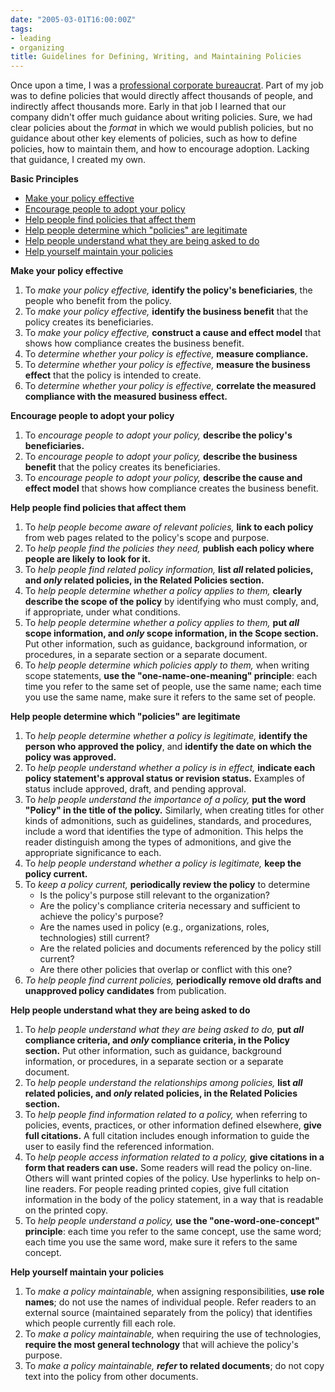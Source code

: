 ```yaml
---
date: "2005-03-01T16:00:00Z"
tags:
- leading
- organizing
title: Guidelines for Defining, Writing, and Maintaining Policies
---
```


<p>Once upon a time, I was a <a href="/2003/04/dale_emery_bureaucrat">professional corporate bureaucrat</a>.  Part of my job was to define policies that would directly affect thousands of people, and indirectly affect thousands more.  Early in that job I learned that our company didn't offer much guidance about writing policies.  Sure, we had clear policies about the <em>format</em> in which we would publish policies, but no guidance about other key elements of policies, such as how to define policies, how to maintain them, and how to encourage adoption.  Lacking that guidance, I created my own.</p>
<p>
<strong>Basic Principles</strong>
</p>
<ul>
<li>
<a href="#effective">Make your policy effective</a>
</li>
<li>
<a href="#encourage">Encourage people to adopt your policy</a>
</li>
<li>
<a href="#find">Help people find policies that affect them</a>
</li>
<li>
<a href="#legit">Help people determine which "policies" are legitimate</a>
</li>
<li>
<a href="#understand">Help people understand what they are being asked to do</a>
</li>
<li>
<a href="#maintain">Help yourself maintain your policies</a>
</li>
</ul>
<p>
<strong>
<a>Make your policy effective</a>
</strong>
</p>
<ol>
<li>To <em>make your policy effective,</em>
<strong>identify the policy's beneficiaries</strong>, the people who benefit from the policy.</li>
<li>To <em>make your policy effective,</em>
<strong>identify the business benefit</strong> that the policy creates its beneficiaries.</li>
<li>To <em>make your policy effective,</em>
<strong>construct a cause and effect model</strong> that shows how compliance creates the business benefit.</li>
<li>To <em>determine whether your policy is effective,</em>
<strong>measure compliance.</strong>
</li>
<li>To <em>determine whether your policy is effective,</em>
<strong>measure the business effect</strong> that the policy is intended to create.</li>
<li>To <em>determine whether your policy is effective,</em>
<strong>correlate the measured compliance with the measured business effect.</strong>
</li>
</ol>
<p>
<strong>
<a>Encourage people to adopt your policy</a>
</strong>
</p>
<ol>
<li>To <em>encourage people to adopt your policy,</em>
<strong>describe the policy's beneficiaries.</strong>
</li>
<li>To <em>encourage people to adopt your policy,</em>
<strong>describe the business benefit</strong> that the policy creates its beneficiaries.</li>
<li>To <em>encourage people to adopt your policy,</em>
<strong>describe the cause and effect model</strong> that shows how compliance creates the business benefit.</li>
</ol>
<p>
<strong>
<a>Help people find policies that affect them</a>
</strong>
</p>
<ol>
<li>To <em>help people become aware of relevant policies,</em>
<strong>link to each policy</strong> from web pages related to the policy's scope and purpose.</li>
<li>To <em>help people find the policies they need,</em>
<strong>publish each policy where people are likely to look for it.</strong>
</li>
<li>To <em>help people find related policy information,</em>
<strong>list <em>all</em> related policies, and <em>only</em> related policies, in the Related Policies section.</strong>
</li>
<li>To <em>help people determine whether a policy applies to them,</em>
<strong>clearly describe the scope of the policy</strong> by identifying who must comply, and, if appropriate, under what conditions.</li>
<li>To <em>help people determine whether a policy applies to them,</em>
<strong>put <em>all</em> scope information, and <em>only</em> scope information, in the Scope section.</strong> Put other information, such as guidance, background information, or procedures, in a separate section or a separate document.</li>
<li>To <em>help people determine which policies apply to them,</em> when writing scope statements, <strong>use the "one-name-one-meaning" principle</strong>: each time you refer to the same set of people, use the same name; each time you use the same name, make sure it refers to the same set of people.</li>
</ol>
<p>
<strong>
<a>Help people determine which "policies" are legitimate</a>
</strong>
</p>
<ol>
<li>To <em>help people determine whether a policy is legitimate,</em>
<strong>identify the person who approved the policy</strong>, and <strong>identify the date on which the policy was approved.</strong>
</li>
<li>To <em>help people understand whether a policy is in effect,</em>
<strong>indicate each policy statement's approval status or revision status.</strong> Examples of status include approved, draft, and pending approval.</li>
<li>To <em>help people understand the importance of a policy,</em>
<strong>put the word "Policy" in the title of the policy.</strong> Similarly, when creating titles for other kinds of admonitions, such as guidelines, standards, and procedures, include a word that identifies the type of admonition. This helps the reader distinguish among the types of admonitions, and give the appropriate significance to each.</li>
<li>To <em>help people understand whether a policy is legitimate,</em>
<strong>keep the policy current.</strong>
</li>
<li>To <em>keep a policy current,</em>
<strong>periodically review the policy</strong>     to determine     <ul>
<li>Is the policy's purpose still relevant to the organization?</li>
<li>Are the policy's compliance criteria necessary and sufficient to achieve the policy's purpose?</li>
<li>Are the names used in policy (e.g., organizations, roles, technologies) still current?</li>
<li>Are the related policies and documents referenced by the policy still current?</li>
<li>Are there other policies that overlap or conflict with this one?</li>
</ul>
</li>
<li>
<em>To help people find current policies,</em>
<strong>periodically remove old drafts and unapproved policy candidates</strong> from publication.</li>
</ol>
<p>
<strong>
<a>Help people understand what they are being asked to do</a>
</strong>
</p>
<ol>
<li>To <em>help people understand what they are being asked to do,</em>
<strong>put <em>all</em> compliance criteria, and <em>only</em> compliance criteria, in the Policy section.</strong> Put other information, such as guidance, background information, or procedures, in a separate section or a separate document.</li>
<li>To <em>help people understand the relationships among policies,</em>
<strong>list <em>all</em> related policies, and <em>only</em> related policies, in the Related Policies section.</strong>
</li>
<li>To <em>help people find information related to a policy,</em> when referring to policies, events, practices, or other information defined elsewhere, <strong>give full citations.</strong> A full citation includes enough information to guide the user to easily find the referenced information.</li>
<li>To <em>help people access information related to a policy,</em>
<strong>give citations in a form that readers can use.</strong> Some readers will read the policy on-line. Others will want printed copies of the policy. Use hyperlinks to help on-line readers. For people reading printed copies, give full citation information in the body of the policy statement, in a way that is readable on the printed copy.</li>
<li>To <em>help people understand a policy,</em>
<strong>use the "one-word-one-concept" principle</strong>: each time you refer to the same concept, use the same word; each time you use the same word, make sure it refers to the same concept.</li>
</ol>
<p>
<strong>
<a>Help yourself maintain your policies</a>
</strong>
</p>
<ol>
<li>To <em>make a policy maintainable,</em> when assigning responsibilities, <strong>use role names</strong>; do not use the names of individual people. Refer readers to an external source (maintained separately from the policy) that identifies which people currently fill each role.</li>
<li>To <em>make a policy maintainable,</em> when requiring the use of technologies, <strong>require the most general technology</strong> that will achieve the policy's purpose.</li>
<li>To <em>make a policy maintainable,</em>
<strong>
<em>refer</em> to related documents</strong>; do not copy text into the policy from other documents.</li>
</ol>
